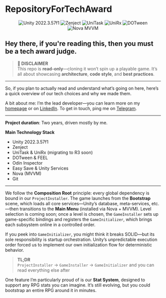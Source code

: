 # RepositoryForTechAward

<!-- ============================================== -->
<!--   🏆 Tech Award Submission: Hero Arena Code   -->
<!-- ============================================== -->

<p align="center">
  <img src="https://img.shields.io/badge/Unity-2022.3.57f1-black?logo=unity" alt="Unity 2022.3.57f1" />
  <img src="https://img.shields.io/badge/Zenject-v10-blue?logo=zenject" alt="Zenject" />
  <img src="https://img.shields.io/badge/UniTask-v2.6-yellow?logo=unity" alt="UniTask" />
  <img src="https://img.shields.io/badge/UniRx-v7.10-purple?logo=reactivex" alt="UniRx" />
  <img src="https://img.shields.io/badge/DOTween-v2.2-orange?logo=dotnet" alt="DOTween" />
  <img src="https://img.shields.io/badge/Nova-MVVM-lightgrey" alt="Nova MVVM" />
</p>

Hey there, if you're reading this, then you must be a tech award judge.
---
> **🚧 DISCLAIMER**  
> This repo is **read-only**—cloning it won’t spin up a playable game. It’s all about showcasing **architecture**, **code style**, and **best practices**.

---
So, if you plan to actually read and understand what’s going on here, here’s a quick overview of our tech choices and why we made them.

A bit about me: I’m the lead developer—you can learn more on my [homepage](https://bit.ly/jey-homepage) or on [LinkedIn](https://www.linkedin.com/in/jeyodilkhujaev/). To get in touch, ping me on [Telegram](https://t.me/bloodyjey).

---
**Project duration**: Two years, driven mostly by me.

**Main Technology Stack**
- Unity 2022.3.57f1
- Zenject
- UniTask & UniRx (migrating to R3 soon)
- DOTween & FEEL
- Odin Inspector
- Easy Save & Unity Services
- Nova (MVVM)
- Git

---


We follow the **Composition Root** principle: every global dependency is bound in our `ProjectInstaller`. The game launches from the **Bootstrap** scene, which loads all core services—Unity’s database, meta-services, etc.—then transitions to the **Main Menu** (installed via Nova + MVVM). Level selection is coming soon; once a level is chosen, the `GameInstaller` sets up game-specific bindings and registers the `GameInitializer`, which brings each subsystem online in a controlled order.

If you peek into `GameInitializer`, you might think it breaks SOLID—but its sole responsibility is startup orchestration. Unity’s unpredictable execution order forced us to implement our own initialization flow for deterministic behavior.




> **TL;DR**  
> `ProjectInstaller` → `GameInstaller` → `GameInitializer` and you can read everything else after

One feature I’m particularly proud of is our **Stat System**, designed to support any RPG stats you can imagine.
It’s still evolving, but you could bootstrap an entire RPG around it in minutes.  